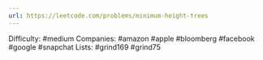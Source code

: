 ```yaml
---
url: https://leetcode.com/problems/minimum-height-trees
---
```


Difficulty: #medium
Companies: #amazon #apple #bloomberg #facebook #google #snapchat
Lists: #grind169 #grind75